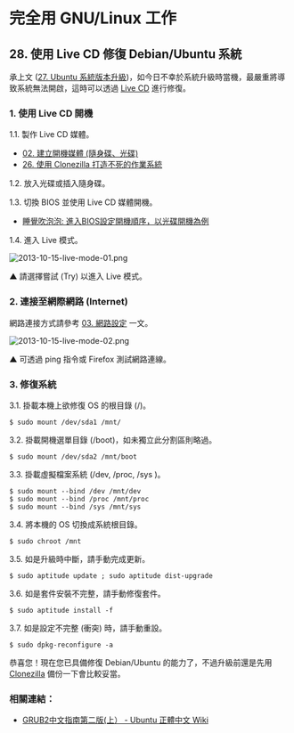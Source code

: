 # 完全用 GNU/Linux 工作

## 28. 使用 Live CD 修復 Debian/Ubuntu 系統

承上文 ([27. Ubuntu 系統版本升級](http://ithelp.ithome.com.tw/question/10137591))，如今日不幸於系統升級時當機，最嚴重將導致系統無法開啟，這時可以透過 [Live CD](http://zh.wikipedia.org/wiki/Live_CD) 進行修復。

### 1. 使用 Live CD 開機

1.1. 製作 Live CD 媒體。

 - [02. 建立開機媒體 (隨身碟、光碟)](http://ithelp.ithome.com.tw/question/10127775)
 - [26. 使用 Clonezilla 打造不死的作業系統](http://ithelp.ithome.com.tw/question/10137273)

1.2. 放入光碟或插入隨身碟。

1.3. 切換 BIOS 並使用 Live CD 媒體開機。

 - [睡覺吹泡泡: 進入BIOS設定開機順序，以光碟開機為例](http://www.pptrar.tw/2011/01/bios.html)

1.4. 進入 Live 模式。

![2013-10-15-live-mode-01.png](https://lh3.googleusercontent.com/-uKKnZNFc2gs/Ul1nQQQk8hI/AAAAAAAAV_I/nT6xc9OPtlg/s1600/2013-10-15-live-mode-01.png)

▲ 請選擇嘗試 (Try) 以進入 Live 模式。

### 2. 連接至網際網路 (Internet)

網路連接方式請參考 [03. 網路設定](http://ithelp.ithome.com.tw/question/10128081) 一文。

![2013-10-15-live-mode-02.png](https://lh4.googleusercontent.com/-ReIR5Vvn99I/Ul1qJKR-iLI/AAAAAAAAV_g/6z-JogD1Vq0/s800/2013-10-15-live-mode-02.png)

▲ 可透過 ping 指令或 Firefox 測試網路連線。

### 3. 修復系統

3.1. 掛載本機上欲修復 OS 的根目錄 (/)。

	$ sudo mount /dev/sda1 /mnt/

3.2. 掛載開機選單目錄 (/boot)，如未獨立此分割區則略過。

	$ sudo mount /dev/sda2 /mnt/boot

3.3. 掛載虛擬檔案系統 (/dev, /proc, /sys )。

	$ sudo mount --bind /dev /mnt/dev
	$ sudo mount --bind /proc /mnt/proc
	$ sudo mount --bind /sys /mnt/sys

3.4. 將本機的 OS 切換成系統根目錄。
	
	$ sudo chroot /mnt

3.5. 如是升級時中斷，請手動完成更新。

	$ sudo aptitude update ; sudo aptitude dist-upgrade 

3.6. 如是套件安裝不完整，請手動修復套件。

	$ sudo aptitude install -f

3.7. 如是設定不完整 (衝突) 時，請手動重設。

	$ sudo dpkg-reconfigure -a

恭喜您！現在您已具備修復 Debian/Ubuntu 的能力了，不過升級前還是先用 [Clonezilla](http://ithelp.ithome.com.tw/question/10137273) 備份一下會比較妥當。

### 相關連結：

- [GRUB2中文指南第二版(上） - Ubuntu 正體中文 Wiki](http://wiki.ubuntu-tw.org/index.php?title=GRUB2%E4%B8%AD%E6%96%87%E6%8C%87%E5%8D%97%E7%AC%AC%E4%BA%8C%E7%89%88%28%E4%B8%8A%EF%BC%89)


